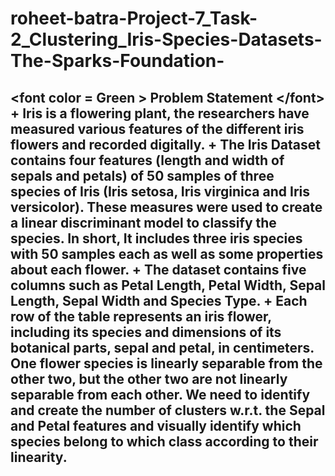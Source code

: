 # roheet-batra-Project-7_Task-2_Clustering_Iris-Species-Datasets-The-Sparks-Foundation-
## &lt;font color = Green > Problem Statement &lt;/font>  + Iris is a flowering plant, the researchers have measured various features of the different iris flowers and recorded digitally.  + The Iris Dataset contains four features (length and width of sepals and petals) of 50 samples of three species of Iris (Iris setosa, Iris virginica and Iris versicolor). These measures were used to create a linear discriminant model to classify the species. In short, It includes three iris species with 50 samples each as well as some properties about each flower.  + The dataset contains five columns such as Petal Length, Petal Width, Sepal Length, Sepal Width and Species Type.  + Each row of the table represents an iris flower, including its species and dimensions of its botanical parts, sepal and petal, in centimeters.   One flower species is linearly separable from the other two, but the other two are not linearly separable from each other. We need to identify and create the number of clusters w.r.t. the Sepal and Petal features and visually identify which species belong to which class according to their linearity. 
